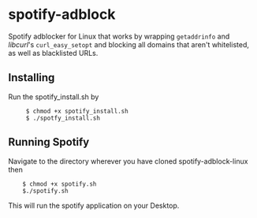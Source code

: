 # spotify-adblock
Spotify adblocker for Linux that works by wrapping `getaddrinfo` and *libcurl*'s `curl_easy_setopt` and blocking all domains that aren't whitelisted, as well as blacklisted URLs.

## Installing
Run the spotify_install.sh by 
```
     $ chmod +x spotify_install.sh
     $ ./spotfy_install.sh
```  
 
## Running Spotify
Navigate to the directory wherever you have cloned spotify-adblock-linux then 
```
    $ chmod +x spotify.sh
    $./spotify.sh 
```
This will run the spotify application on your Desktop.  
